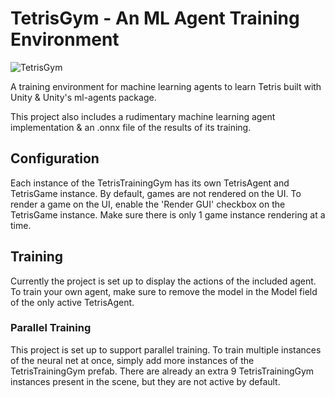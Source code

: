 # TetrisGym - An ML Agent Training Environment
![TetrisGym](https://i.imgur.com/BMOReN8.gif)

A training environment for machine learning agents to learn Tetris built with Unity & Unity's ml-agents package.
 
This project also includes a rudimentary machine learning agent implementation & an .onnx file of the results of its training.

## Configuration

Each instance of the TetrisTrainingGym has its own TetrisAgent and TetrisGame instance. By default, games are not rendered on the UI. To render a game on the UI,
enable the 'Render GUI' checkbox on the TetrisGame instance. Make sure there is only 1 game instance rendering at a time.

## Training

Currently the project is set up to display the actions of the included agent.
To train your own agent, make sure to remove the model in the Model field of the only active TetrisAgent.

### Parallel Training

This project is set up to support parallel training. To train multiple instances of the neural net at once, simply add more instances of the TetrisTrainingGym prefab.
There are already an extra 9 TetrisTrainingGym instances present in the scene, but they are not active by default.
